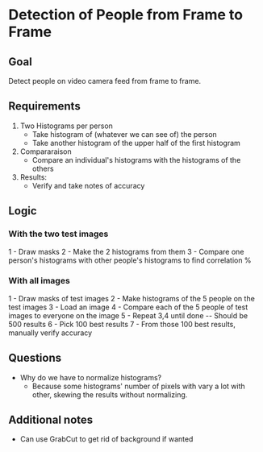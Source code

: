 # Detection of People from Frame to Frame

## Goal

Detect people on video camera feed from frame to frame.

## Requirements

1. Two Histograms per person
    - Take histogram of (whatever we can see of) the person
    - Take another histogram of the upper half of the first histogram
2. Compararaison
    - Compare an individual's histograms with the histograms of the others 
3. Results:
    - Verify and take notes of accuracy

## Logic

### With the two test images

1 - Draw masks
2 - Make the 2 histograms from them
3 - Compare one person's histograms with other people's histograms to find correlation %

### With all images

1 - Draw masks of test images
2 - Make histograms of the 5 people on the test images
3 - Load an image
4 - Compare each of the 5 people of test images to everyone on the image
5 - Repeat 3,4 until done -- Should be 500 results
6 - Pick 100 best results
7 - From those 100 best results, manually verify accuracy

## Questions
- Why do we have to normalize histograms?
    - Because some histograms' number of pixels with vary a lot with other, skewing the results without normalizing.

## Additional notes
- Can use GrabCut to get rid of background if wanted
